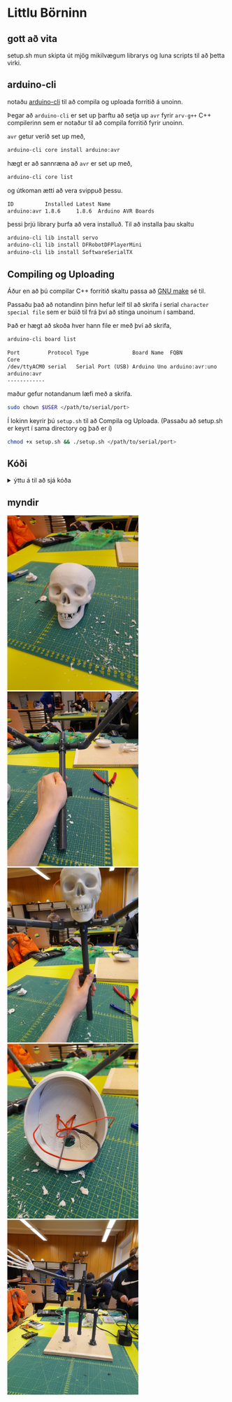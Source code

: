 # Littlu Börninn
## gott að vita
setup.sh mun skipta út mjög mikilvægum librarys og luna scripts til að þetta virki.
## arduino-cli
notaðu <a href="https://arduino.github.io/arduino-cli/">arduino-cli</a> til að compila og uploada forritið á unoinn.

Þegar að `arduino-cli` er set up þarftu að setja up `avr` fyrir `arv-g++` C++ compilerinn sem er notaður til að compila forritið fyrir unoinn.

`avr` getur verið set up með,
```sh
arduino-cli core install arduino:avr
```
hægt er að sannræna að `avr` er set up með,
```sh
arduino-cli core list
```
og útkoman ætti að vera svippuð þessu.
```
ID          Installed Latest Name              
arduino:avr 1.8.6     1.8.6  Arduino AVR Boards
```
þessi þrjú library þurfa að vera installuð. Til að installa þau skaltu
```sh
arduino-cli lib install servo
arduino-cli lib install DFRobotDFPlayerMini
arduino-cli lib install SoftwareSerialTX
```
## Compiling og Uploading
Áður en að þú compilar C++ forritið skaltu passa að <a href="https://www.gnu.org/software/make/">GNU make</a> sé til.

Passaðu það að notandinn þinn hefur leif til að skrifa í serial `character special file` sem er búið til frá því að stínga unoinum í samband.

Það er hægt að skoða hver hann file er með því að skrifa,
```sh
arduino-cli board list
```
```
Port         Protocol Type              Board Name  FQBN            Core       
/dev/ttyACM0 serial   Serial Port (USB) Arduino Uno arduino:avr:uno arduino:avr
------------
```
maður gefur notandanum læfi með a skrifa.
```sh
sudo chown $USER </path/to/serial/port>
```
Í lokinn keyrir þú `setup.sh` til að Compila og Uploada. (Passaðu að setup.sh er keyrt í sama directory og það er í)
```sh
chmod +x setup.sh && ./setup.sh </path/to/serial/port>
```
## Kóði
<details>
    <summary>ýttu á til að sjá kóða</summary>

```c++
#ifndef ARDUINO
#error þú verður að nota arduino compiler
#else

#include <Arduino.h>
#include <Servo.h>
#include <stdint.h>
#include <stdbool.h>
#include <pins.h>
// #include <DFRobotDFPlayerMini.h>
// #include <SoftwareSerial.h>

/* pins */
#define echo_pin 	p2
#define ena_pin 	p3
#define trig_pin 	p4
#define led_pin	p7
#define servo_pin	p8
#define in1_pin	p12
#define in2_pin	p13
/* timing */
#define SERVO_SPEED		500
#define SERVO_LOOP_COUNT	6
#define DC_SPIN_AMOUNT		SERVO_LOOP_COUNT >> 1
/* distance */
#define SERVO_ANGLE	60
/* sensor */
#define DISTANCE	2000

const uint8_t pin_call_order[] PROGMEM = {
	4, 7, 3, 12, 13
};

auto on 	= HIGH;
auto off 	= LOW;


class skeleton_baby : public Servo 
{
private:	
	void record_motion();
public:
	inline void robot_move();	
};


void skeleton_baby::record_motion()
{
	digitalWrite(in2_pin, off);

	while(true)
	{
		digitalWrite(trig_pin, off);
		delayMicroseconds(5);
		digitalWrite(trig_pin, on);
		delayMicroseconds(10);
		digitalWrite(trig_pin, off);

		digitalWrite(led_pin, off);
		if(pulseIn(echo_pin, on) < DISTANCE)
		{
			digitalWrite(led_pin, on);
			break;
		}
	}
}


inline void skeleton_baby::robot_move()
{
	/* pinmodes */
	pinMode(echo_pin, INPUT);	

	for(uint8_t x = 0; x < sizeof(pin_call_order); ++x)
	{
		pinMode(pin_call_order[x], OUTPUT);
	}

	digitalWrite(in1_pin, off); 
	digitalWrite(in2_pin, off); 

	Servo::attach(servo_pin);

	while(true)
	{
		record_motion();
		digitalWrite(led_pin, on);

		for(uint8_t x = 0; x < SERVO_LOOP_COUNT; ++x)
		{
			if(x == DC_SPIN_AMOUNT)
			{
				digitalWrite(in2_pin, on);
			}

			Servo::write(SERVO_ANGLE);
			delay(SERVO_SPEED);
			Servo::write(0);
			delay(SERVO_SPEED);
		}

		digitalWrite(led_pin, off);
	}

}


int main(void)
{
	reset();

	skeleton_baby baby;

	baby.robot_move();
}

/* öryggis kóði */
__asm__ __volatile__ (
	"loop:\n"
	"jmp loop\n"
);					

#endif
```
</details>

## myndir
<img src="/media/image/16762883544926591935683890084751.jpg" alt="mynd_1" width="300" height="400">
<img src="/media/image/16762883753051676671573604699100.jpg" alt="mynd_2" width="300" height="400"> 
<img src="/media/image/16762883952842121450982368944318.jpg" alt="mynd_3" width="300" height="400">
<img src="/media/image/16762884064637789580737797868149.jpg" alt="mynd_4" width="300" height="400">
<img src="/media/image/16762979306115285682871802955081.jpg" alt="mynd_5" width="300" height="400">
